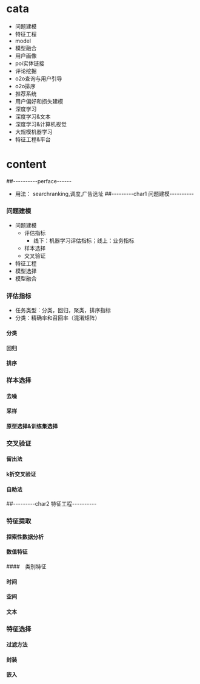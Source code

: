 # cata
+   问题建模
+   特征工程
+   model
+   模型融合
+   用户画像
+   poi实体链接
+   评论挖掘
+   o2o查询与用户引导
+   o2o排序
+   推荐系统
+   用户偏好和损失建模
+   深度学习
+   深度学习&文本
+   深度学习&计算机视觉
+   大规模机器学习
+   特征工程&平台
# content
##----------perface------
+  用法： searchranking,调度,广告选址
##---------char1 问题建模----------
### 问题建模
+   问题建模    
    +   评估指标
        +   线下：机器学习评估指标；线上：业务指标
    +   样本选择
    +   交叉验证
+   特征工程
+   模型选择
+   模型融合
### 评估指标
+   任务类型：分类，回归，聚类，排序指标
+   分类：精确率和召回率（混淆矩阵）
#### 分类
#### 回归
#### 排序
### 样本选择
#### 去噪
#### 采样
#### 原型选择&训练集选择
### 交叉验证
#### 留出法
#### k折交叉验证
#### 自助法
##---------char2 特征工程----------
### 特征提取
#### 探索性数据分析
#### 数值特征
####　类别特征
#### 时间
#### 空间
#### 文本
### 特征选择
#### 过滤方法
#### 封装
#### 嵌入
